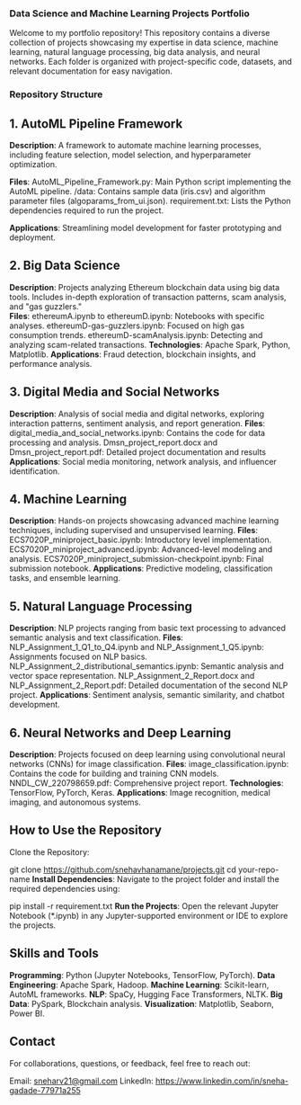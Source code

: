 
### Data Science and Machine Learning Projects Portfolio
Welcome to my portfolio repository! This repository contains a diverse collection of projects showcasing my expertise in data science, machine learning, natural language processing, big data analysis, and neural networks. Each folder is organized with project-specific code, datasets, and relevant documentation for easy navigation.

### Repository Structure

## 1. AutoML Pipeline Framework
**Description**: A framework to automate machine learning processes, including feature selection, model selection, and hyperparameter optimization.
                  
**Files**:
AutoML_Pipeline_Framework.py: Main Python script implementing the AutoML pipeline.
/data: Contains sample data (iris.csv) and algorithm parameter files (algoparams_from_ui.json).
requirement.txt: Lists the Python dependencies required to run the project.

**Applications**: Streamlining model development for faster prototyping and deployment.

## 2. Big Data Science
**Description**: Projects analyzing Ethereum blockchain data using big data tools. Includes in-depth exploration of transaction patterns, scam analysis, and "gas guzzlers."  
**Files**:
ethereumA.ipynb to ethereumD.ipynb: Notebooks with specific analyses.
ethereumD-gas-guzzlers.ipynb: Focused on high gas consumption trends.
ethereumD-scamAnalysis.ipynb: Detecting and analyzing scam-related transactions.                                                                                      **Technologies**: Apache Spark, Python, Matplotlib.                                                                                             **Applications**: Fraud detection, blockchain insights, and performance analysis.

## 3. Digital Media and Social Networks

**Description**: Analysis of social media and digital networks, exploring interaction patterns, sentiment analysis, and report generation.
**Files**:
digital_media_and_social_networks.ipynb: Contains the code for data processing and analysis.
Dmsn_project_report.docx and Dmsn_project_report.pdf: Detailed project documentation and results
**Applications**: Social media monitoring, network analysis, and influencer identification.

## 4. Machine Learning
**Description**: Hands-on projects showcasing advanced machine learning techniques, including supervised and unsupervised learning.
**Files**:
ECS7020P_miniproject_basic.ipynb: Introductory level implementation.
ECS7020P_miniproject_advanced.ipynb: Advanced-level modeling and analysis.
ECS7020P_miniproject_submission-checkpoint.ipynb: Final submission notebook.
**Applications**: Predictive modeling, classification tasks, and ensemble learning.

## 5. Natural Language Processing
**Description**: NLP projects ranging from basic text processing to advanced semantic analysis and text classification.
**Files**:
NLP_Assignment_1_Q1_to_Q4.ipynb and NLP_Assignment_1_Q5.ipynb: Assignments focused on NLP basics.
NLP_Assignment_2_distributional_semantics.ipynb: Semantic analysis and vector space representation.
NLP_Assignment_2_Report.docx and NLP_Assignment_2_Report.pdf: Detailed documentation of the second NLP project.
**Applications**: Sentiment analysis, semantic similarity, and chatbot development.

## 6. Neural Networks and Deep Learning
**Description**: Projects focused on deep learning using convolutional neural networks (CNNs) for image classification.
**Files**:
image_classification.ipynb: Contains the code for building and training CNN models.
NNDL_CW_220798659.pdf: Comprehensive project report.
**Technologies**: TensorFlow, PyTorch, Keras.
**Applications**: Image recognition, medical imaging, and autonomous systems.

## How to Use the Repository
Clone the Repository:

git clone https://github.com/snehavhanamane/projects.git
cd your-repo-name
**Install Dependencies**: Navigate to the project folder and install the required dependencies using:

pip install -r requirement.txt
**Run the Projects**: Open the relevant Jupyter Notebook (*.ipynb) in any Jupyter-supported environment or IDE to explore the projects.

## Skills and Tools
**Programming**: Python (Jupyter Notebooks, TensorFlow, PyTorch).
**Data Engineering**: Apache Spark, Hadoop.
**Machine Learning**: Scikit-learn, AutoML frameworks.
**NLP**: SpaCy, Hugging Face Transformers, NLTK.
**Big Data**: PySpark, Blockchain analysis.
**Visualization**: Matplotlib, Seaborn, Power BI.

## Contact
For collaborations, questions, or feedback, feel free to reach out:

Email: sneharv21@gmail.com
LinkedIn: https://www.linkedin.com/in/sneha-gadade-77971a255
